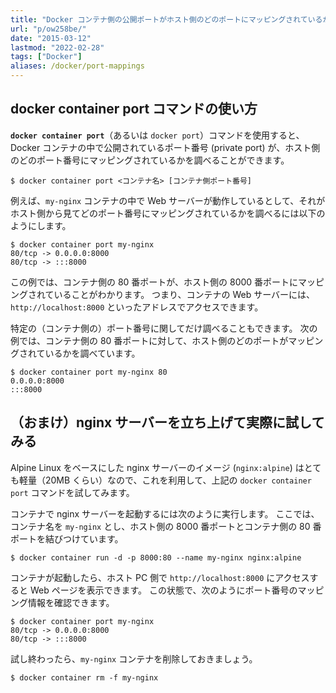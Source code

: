 ```yaml
---
title: "Docker コンテナ側の公開ポートがホスト側のどのポートにマッピングされているか調べる (docker container port)"
url: "p/ow258be/"
date: "2015-03-12"
lastmod: "2022-02-28"
tags: ["Docker"]
aliases: /docker/port-mappings
---
```


docker container port コマンドの使い方
----

__`docker container port`__（あるいは `docker port`）コマンドを使用すると、Docker コンテナの中で公開されているポート番号 (private port) が、ホスト側のどのポート番号にマッピングされているかを調べることができます。

```console
$ docker container port <コンテナ名> [コンテナ側ポート番号]
```

例えば、`my-nginx` コンテナの中で Web サーバーが動作しているとして、それがホスト側から見てどのポート番号にマッピングされているかを調べるには以下のようにします。

```console
$ docker container port my-nginx
80/tcp -> 0.0.0.0:8000
80/tcp -> :::8000
```

この例では、コンテナ側の 80 番ポートが、ホスト側の 8000 番ポートにマッピングされていることがわかります。
つまり、コンテナの Web サーバーには、`http://localhost:8000` といったアドレスでアクセスできます。

特定の（コンテナ側の）ポート番号に関してだけ調べることもできます。
次の例では、コンテナ側の 80 番ポートに対して、ホスト側のどのポートがマッピングされているかを調べています。

```console
$ docker container port my-nginx 80
0.0.0.0:8000
:::8000
```


（おまけ）nginx サーバーを立ち上げて実際に試してみる
----

Alpine Linux をベースにした nginx サーバーのイメージ (`nginx:alpine`) はとても軽量（20MB くらい）なので、これを利用して、上記の `docker container port` コマンドを試してみます。

コンテナで nginx サーバーを起動するには次のように実行します。
ここでは、コンテナ名を `my-nginx` とし、ホスト側の 8000 番ポートとコンテナ側の 80 番ポートを結びつけています。

```console
$ docker container run -d -p 8000:80 --name my-nginx nginx:alpine
```

コンテナが起動したら、ホスト PC 側で `http://localhost:8000` にアクセスすると Web ページを表示できます。
この状態で、次のようにポート番号のマッピング情報を確認できます。

```console
$ docker container port my-nginx
80/tcp -> 0.0.0.0:8000
80/tcp -> :::8000
```

試し終わったら、`my-nginx` コンテナを削除しておきましょう。

```console
$ docker container rm -f my-nginx
```

